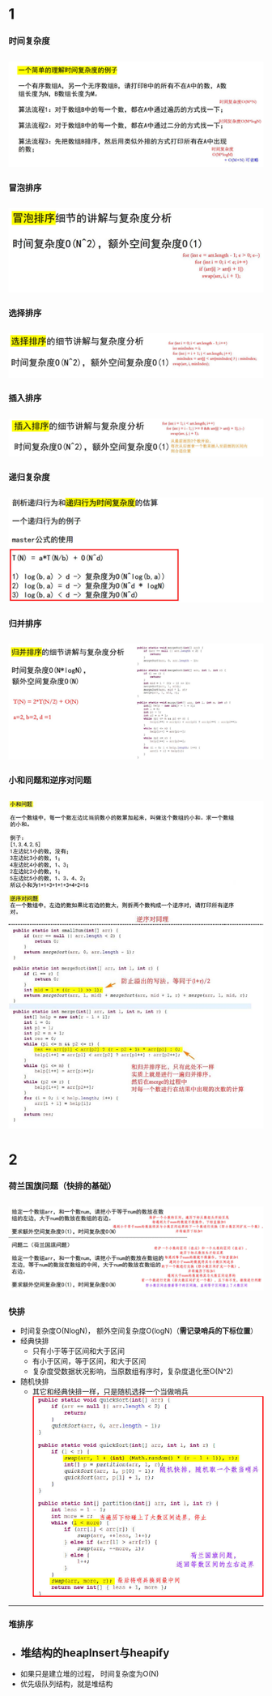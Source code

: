 # 1
### 时间复杂度
![](1-1.jpg)
---
### 冒泡排序
![](1-2.jpg)
---
### 选择排序
![](1-3.jpg)
---
### 插入排序
![](1-4.jpg)
---
### 递归复杂度
![](1-5.jpg)
---
### 归并排序
![](1-6.jpg)
---
### 小和问题和逆序对问题
![](1-7.jpg)
---

# 2
### 荷兰国旗问题（快排的基础）
![](2-1.jpg)
---
### 快排
- 时间复杂度O(NlogN)， 额外空间复杂度O(logN)（**需记录哨兵的下标位置**）
- 经典快排
	- 只有小于等于区间和大于区间
	- 有小于区间，等于区间，和大于区间
	- 复杂度受数据状况影响，当原数组有序时，复杂度退化至O(N^2)
- 随机快排
	- 其它和经典快排一样，只是随机选择一个当做哨兵
	![](2-2.jpg)
---
### 堆排序
- 堆结构的heapInsert与heapify
	- 
- 如果只是建立堆的过程， 时间复杂度为O(N)
- 优先级队列结构，就是堆结构